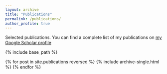 ```yaml
---
layout: archive
title: "Publications"
permalink: /publications/
author_profile: true
---
```


Selected publications. You can find a complete list of my publications on [my Google Scholar profile](https://scholar.google.com/citations?hl=en&user=Kve55S4AAAAJ&view_op=list_works&sortby=pubdate)

{% include base_path %}

{% for post in site.publications reversed %}
  {% include archive-single.html %}
{% endfor %}
